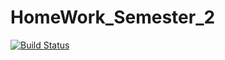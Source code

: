 # HomeWork_Semester_2
[![Build Status](https://ci.appveyor.com/api/projects/status/github/mkpankov/hello)](https://ci.appveyor.com/api/projects/status/github/Semen-Tagiltsev/HomeWork_Semester_2)

